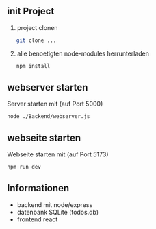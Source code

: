 ## init Project

1. project clonen

```bash
   git clone ...
```

2. alle benoetigten node-modules herrunterladen

```bash
   npm install
```

## webserver starten

Server starten mit (auf Port 5000)

```bash
node ./Backend/webserver.js
```

## webseite starten

Webseite starten mit (auf Port 5173)

```bash
npm run dev
```

## Informationen

- backend mit node/express
- datenbank SQLite (todos.db)
- frontend react
